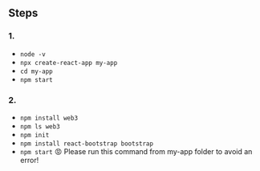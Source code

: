 Steps
-----
### 1. 
- `node -v`
- `npx create-react-app my-app`
- `cd my-app`
- `npm start`

### 2.
-  `npm install web3` 
-  `npm ls web3`
-  `npm init`
-  `npm install react-bootstrap bootstrap`
-  `npm start` :rage: Please run this command from my-app folder to avoid an error!



